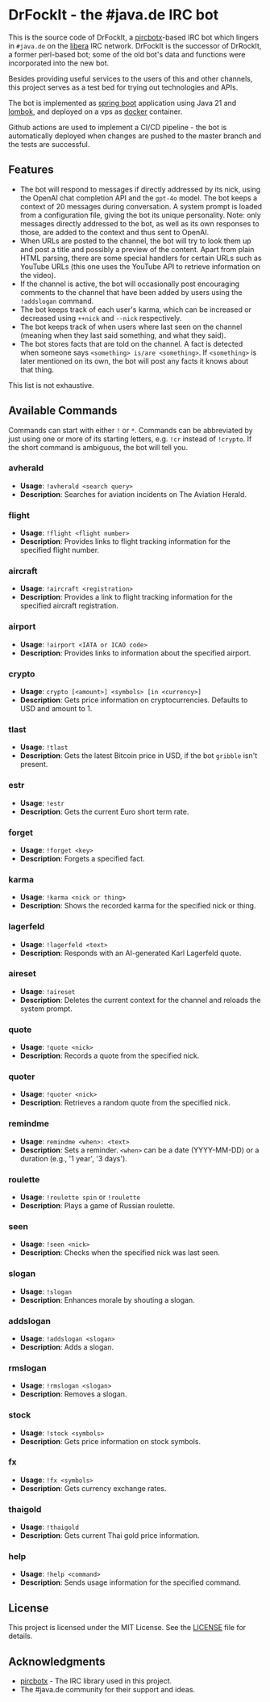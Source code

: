 # DrFockIt - the #java.de IRC bot

This is the source code of DrFockIt, a [pircbotx](https://github.com/pircbotx/pircbotx)-based IRC bot which 
lingers in  `#java.de` on the [libera](https://libera.chat) IRC network. DrFockIt is the successor of DrRockIt, 
a former perl-based bot; some of the old bot's data and functions were incorporated into the new bot. 

Besides providing useful services to the users of this and other channels, this project serves as a test 
bed for trying out technologies and APIs.

The bot is implemented as [spring boot](https://spring.io/projects/spring-boot) application using Java 21
and [lombok](https://projectlombok.org/), and deployed on a vps as [docker](https://www.docker.com/) container.

Github actions are used to implement a CI/CD pipeline - the bot is automatically deployed when changes 
are pushed to the master branch and the tests are successful.

## Features

- The bot will respond to messages if directly addressed by its nick, using the OpenAI chat completion 
  API and the `gpt-4o` model. The bot keeps a context of 20 messages during conversation. A system prompt
  is loaded from a configuration file, giving the bot its unique personality. Note: only messages directly
  addressed to the bot, as well as its own responses to those, are added to the context and thus sent to 
  OpenAI.
- When URLs are posted to the channel, the bot will try to look them up and post a title and possibly a 
  preview of the content. Apart from plain HTML parsing, there are some special handlers for certain URLs 
  such as YouTube URLs (this one uses the YouTube API to retrieve information on the video).
- If the channel is active, the bot will occasionally post encouraging comments to the channel that have
  been added by users using the `!addslogan` command.
- The bot keeps track of each user's karma, which can be increased or decreased using `++nick` and `--nick` 
  respectively.
- The bot keeps track of when users where last seen on the channel (meaning when they last said something, 
  and what they said).
- The bot stores facts that are told on the channel. A fact is detected when someone says 
  `<something> is/are <something>`. If `<something>` is later mentioned on its own, the bot will post
  any facts it knows about that thing.

This list is not exhaustive.

## Available Commands

Commands can start with either `!` or `*`. Commands can be abbreviated by just using one or more of its 
starting letters, e.g. `!cr` instead of `!crypto`. If the short command is ambiguous, the bot will tell you.

### avherald
- **Usage**: `!avherald <search query>`
- **Description**: Searches for aviation incidents on The Aviation Herald.

### flight
- **Usage**: `!flight <flight number>`
- **Description**: Provides links to flight tracking information for the specified flight number.

### aircraft
- **Usage**: `!aircraft <registration>`
- **Description**: Provides a link to flight tracking information for the specified aircraft registration.

### airport
- **Usage**: `!airport <IATA or ICAO code>`
- **Description**: Provides links to information about the specified airport.

### crypto
- **Usage**: `crypto [<amount>] <symbols> [in <currency>]`
- **Description**: Gets price information on cryptocurrencies. Defaults to USD and amount to 1.

### tlast
- **Usage**: `!tlast`
- **Description**: Gets the latest Bitcoin price in USD, if the bot `gribble` isn't present.

### estr
- **Usage**: `!estr`
- **Description**: Gets the current Euro short term rate.

### forget
- **Usage**: `!forget <key>`
- **Description**: Forgets a specified fact.

### karma
- **Usage**: `!karma <nick or thing>`
- **Description**: Shows the recorded karma for the specified nick or thing.

### lagerfeld
- **Usage**: `!lagerfeld <text>`
- **Description**: Responds with an AI-generated Karl Lagerfeld quote.

### aireset
- **Usage**: `!aireset`
- **Description**: Deletes the current context for the channel and reloads the system prompt.

### quote
- **Usage**: `!quote <nick>`
- **Description**: Records a quote from the specified nick.

### quoter
- **Usage**: `!quoter <nick>`
- **Description**: Retrieves a random quote from the specified nick.

### remindme
- **Usage**: `remindme <when>: <text>`
- **Description**: Sets a reminder. `<when>` can be a date (YYYY-MM-DD) or a duration (e.g., '1 year', '3 days').

### roulette
- **Usage**: `!roulette spin` or `!roulette`
- **Description**: Plays a game of Russian roulette.

### seen
- **Usage**: `!seen <nick>`
- **Description**: Checks when the specified nick was last seen.

### slogan
- **Usage**: `!slogan`
- **Description**: Enhances morale by shouting a slogan.

### addslogan
- **Usage**: `!addslogan <slogan>`
- **Description**: Adds a slogan.

### rmslogan
- **Usage**: `!rmslogan <slogan>`
- **Description**: Removes a slogan.

### stock
- **Usage**: `!stock <symbols>`
- **Description**: Gets price information on stock symbols.

### fx
- **Usage**: `!fx <symbols>`
- **Description**: Gets currency exchange rates.

### thaigold
- **Usage**: `!thaigold`
- **Description**: Gets current Thai gold price information.

### help
- **Usage**: `!help <command>`
- **Description**: Sends usage information for the specified command.

## License

This project is licensed under the MIT License. See the [LICENSE](LICENSE) file for details.

## Acknowledgments

- [pircbotx](https://github.com/pircbotx/pircbotx) - The IRC library used in this project.
- The #java.de community for their support and ideas.
